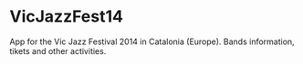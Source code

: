 VicJazzFest14
=============
App for the Vic Jazz Festival 2014 in Catalonia (Europe).
Bands information, tikets and other activities.
